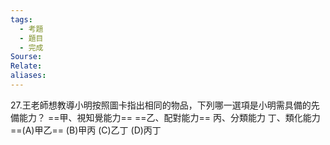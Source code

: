 ```yaml
---
tags:
  - 考題
  - 題目
  - 完成
Sourse: 
Relate: 
aliases:
---
```

27.王老師想教導小明按照圖卡指出相同的物品，下列哪一選項是小明需具備的先備能力？
==甲、視知覺能力==
==乙、配對能力==
丙、分類能力
丁、類化能力
==(A)甲乙== (B)甲丙 (C)乙丁 (D)丙丁
